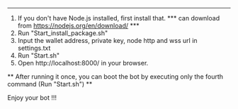 
************************************************************************************************

1. If you don't have Node.js installed, first install that.
   *** can download from https://nodejs.org/en/download/ ***
2. Run "Start_install_package.sh"   
3. Input the wallet address, private key, node http and wss url in settings.txt
4. Run "Start.sh"
5. Open http://localhost:8000/ in your browser.

** After running it once, you can boot the bot by executing only the fourth command (Run "Start.sh") **

Enjoy your bot !!!



